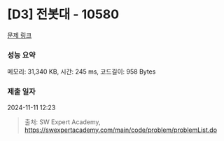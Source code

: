 # [D3] 전봇대 - 10580 

[문제 링크](https://swexpertacademy.com/main/code/problem/problemDetail.do?contestProbId=AXO8QBw6Qu4DFAXS) 

### 성능 요약

메모리: 31,340 KB, 시간: 245 ms, 코드길이: 958 Bytes

### 제출 일자

2024-11-11 12:23



> 출처: SW Expert Academy, https://swexpertacademy.com/main/code/problem/problemList.do